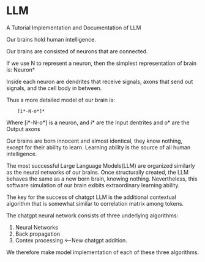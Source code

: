 # LLM
A Tutorial Implementation and Documentation of LLM

Our brains hold human intelligence.

Our brains are consisted of neurons that are connected.

If we use N to represent a neuron, then the simplest representation of brain is:
            Neuron*

Inside each neuron are dendrites that receive signals, axons that send out signals, and the cell body in between.

Thus a more detailed model of our brain is:

        [i*-N-o*]*

Where [i*-N-o*] is a neuron, and i* are the Input dentrites and o* are the Output axons

Our brains are born innocent and almost identical, they know nothing, except for their ability to learn. Learning ability is the source of all human intelligence. 

The most successful Large Language Models(LLM) are organized similarly as the neural networks of our brains. Once structurally created, the LLM behaves the same as a new born brain, knowing nothing. Nevertheless, this software simulation of our brain exibits extraordinary learning ability.

The key for the success of chatgpt LLM is the additional contextual algorithm that is somewhat similar to correlation matrix among tokens.

The chatgpt neural network consists of three underlying algorithms:
  1. Neural Networks
  2. Back propagation
  3. Contex processing <--New chatgpt addition.

We therefore make model implementation of each of these three algorithms.
